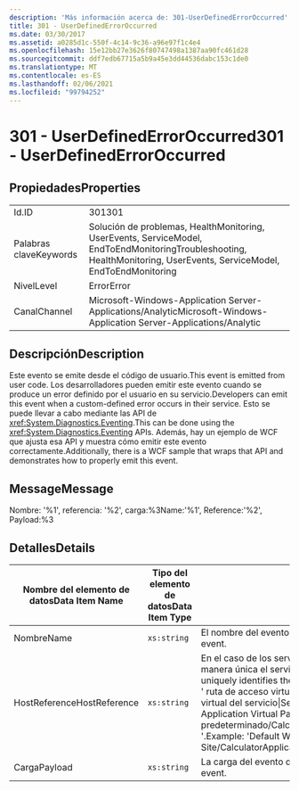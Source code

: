 ```yaml
---
description: 'Más información acerca de: 301-UserDefinedErrorOccurred'
title: 301 - UserDefinedErrorOccurred
ms.date: 03/30/2017
ms.assetid: a0285d1c-550f-4c14-9c36-a96e97f1c4e4
ms.openlocfilehash: 15e12bb27e3626f80747498a1387aa90fc461d28
ms.sourcegitcommit: ddf7edb67715a5b9a45e3dd44536dabc153c1de0
ms.translationtype: MT
ms.contentlocale: es-ES
ms.lasthandoff: 02/06/2021
ms.locfileid: "99794252"
---
```

# <a name="301---userdefinederroroccurred"></a><span data-ttu-id="e4c42-103">301 - UserDefinedErrorOccurred</span><span class="sxs-lookup"><span data-stu-id="e4c42-103">301 - UserDefinedErrorOccurred</span></span>

## <a name="properties"></a><span data-ttu-id="e4c42-104">Propiedades</span><span class="sxs-lookup"><span data-stu-id="e4c42-104">Properties</span></span>  
  
|||  
|-|-|  
|<span data-ttu-id="e4c42-105">Id.</span><span class="sxs-lookup"><span data-stu-id="e4c42-105">ID</span></span>|<span data-ttu-id="e4c42-106">301</span><span class="sxs-lookup"><span data-stu-id="e4c42-106">301</span></span>|  
|<span data-ttu-id="e4c42-107">Palabras clave</span><span class="sxs-lookup"><span data-stu-id="e4c42-107">Keywords</span></span>|<span data-ttu-id="e4c42-108">Solución de problemas, HealthMonitoring, UserEvents, ServiceModel, EndToEndMonitoring</span><span class="sxs-lookup"><span data-stu-id="e4c42-108">Troubleshooting, HealthMonitoring, UserEvents, ServiceModel, EndToEndMonitoring</span></span>|  
|<span data-ttu-id="e4c42-109">Nivel</span><span class="sxs-lookup"><span data-stu-id="e4c42-109">Level</span></span>|<span data-ttu-id="e4c42-110">Error</span><span class="sxs-lookup"><span data-stu-id="e4c42-110">Error</span></span>|  
|<span data-ttu-id="e4c42-111">Canal</span><span class="sxs-lookup"><span data-stu-id="e4c42-111">Channel</span></span>|<span data-ttu-id="e4c42-112">Microsoft-Windows-Application Server-Applications/Analytic</span><span class="sxs-lookup"><span data-stu-id="e4c42-112">Microsoft-Windows-Application Server-Applications/Analytic</span></span>|  
  
## <a name="description"></a><span data-ttu-id="e4c42-113">Descripción</span><span class="sxs-lookup"><span data-stu-id="e4c42-113">Description</span></span>  

 <span data-ttu-id="e4c42-114">Este evento se emite desde el código de usuario.</span><span class="sxs-lookup"><span data-stu-id="e4c42-114">This event is emitted from user code.</span></span> <span data-ttu-id="e4c42-115">Los desarrolladores pueden emitir este evento cuando se produce un error definido por el usuario en su servicio.</span><span class="sxs-lookup"><span data-stu-id="e4c42-115">Developers can emit this event when a custom-defined error occurs in their service.</span></span> <span data-ttu-id="e4c42-116">Esto se puede llevar a cabo mediante las API de <xref:System.Diagnostics.Eventing>.</span><span class="sxs-lookup"><span data-stu-id="e4c42-116">This can be done using the <xref:System.Diagnostics.Eventing> APIs.</span></span> <span data-ttu-id="e4c42-117">Además, hay un ejemplo de WCF que ajusta esa API y muestra cómo emitir este evento correctamente.</span><span class="sxs-lookup"><span data-stu-id="e4c42-117">Additionally, there is a WCF sample that wraps that API and demonstrates how to properly emit this event.</span></span>  
  
## <a name="message"></a><span data-ttu-id="e4c42-118">Message</span><span class="sxs-lookup"><span data-stu-id="e4c42-118">Message</span></span>  

 <span data-ttu-id="e4c42-119">Nombre: '%1', referencia: '%2', carga:%3</span><span class="sxs-lookup"><span data-stu-id="e4c42-119">Name:'%1', Reference:'%2', Payload:%3</span></span>  
  
## <a name="details"></a><span data-ttu-id="e4c42-120">Detalles</span><span class="sxs-lookup"><span data-stu-id="e4c42-120">Details</span></span>  
  
|<span data-ttu-id="e4c42-121">Nombre del elemento de datos</span><span class="sxs-lookup"><span data-stu-id="e4c42-121">Data Item Name</span></span>|<span data-ttu-id="e4c42-122">Tipo del elemento de datos</span><span class="sxs-lookup"><span data-stu-id="e4c42-122">Data Item Type</span></span>|<span data-ttu-id="e4c42-123">Descripción</span><span class="sxs-lookup"><span data-stu-id="e4c42-123">Description</span></span>|  
|--------------------|--------------------|-----------------|  
|<span data-ttu-id="e4c42-124">Nombre</span><span class="sxs-lookup"><span data-stu-id="e4c42-124">Name</span></span>|`xs:string`|<span data-ttu-id="e4c42-125">El nombre del evento definido por el usuario.</span><span class="sxs-lookup"><span data-stu-id="e4c42-125">The user-defined name of the event.</span></span>|  
|<span data-ttu-id="e4c42-126">HostReference</span><span class="sxs-lookup"><span data-stu-id="e4c42-126">HostReference</span></span>|`xs:string`|<span data-ttu-id="e4c42-127">En el caso de los servicios hospedados en web, este campo identifica de manera única el servicio en la jerarquía web.</span><span class="sxs-lookup"><span data-stu-id="e4c42-127">For Web-hosted services, this field uniquely identifies the service in the Web hierarchy.</span></span> <span data-ttu-id="e4c42-128">Su formato se define como ' ruta de acceso virtual de la aplicación de nombre de sitio web&#124;ruta de acceso virtual del servicio&#124;ServiceName '.</span><span class="sxs-lookup"><span data-stu-id="e4c42-128">Its format is defined as 'Web Site Name Application Virtual Path&#124;Service Virtual Path&#124;ServiceName'.</span></span> <span data-ttu-id="e4c42-129">Ejemplo: ' sitio web predeterminado/CalculatorApplication&#124;/CalculatorService.svc&#124;CalculatorService '.</span><span class="sxs-lookup"><span data-stu-id="e4c42-129">Example: 'Default Web Site/CalculatorApplication&#124;/CalculatorService.svc&#124;CalculatorService'.</span></span>|  
|<span data-ttu-id="e4c42-130">Carga</span><span class="sxs-lookup"><span data-stu-id="e4c42-130">Payload</span></span>|`xs:string`|<span data-ttu-id="e4c42-131">La carga del evento definida por el usuario.</span><span class="sxs-lookup"><span data-stu-id="e4c42-131">The user-defined payload of the event.</span></span>|
